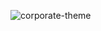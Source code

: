 ![corporate-theme](https://github.com/fariidlotfi/corporate-theme/assets/138003177/bd6d2d2d-b460-4b44-9870-7846da330c3b)
